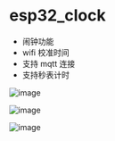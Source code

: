# esp32_clock
- 闹钟功能
- wifi 校准时间
- 支持 mqtt 连接
- 支持秒表计时

![image](https://github.com/user-attachments/assets/7c9ab464-f5dd-486c-a1c2-fcf31151e3b7)

![image](https://github.com/user-attachments/assets/24c0eeb0-82f4-4c70-8214-b36a72c871a6)

![image](https://github.com/user-attachments/assets/bceabf19-6889-4966-9536-b9e2ae9cea79)

